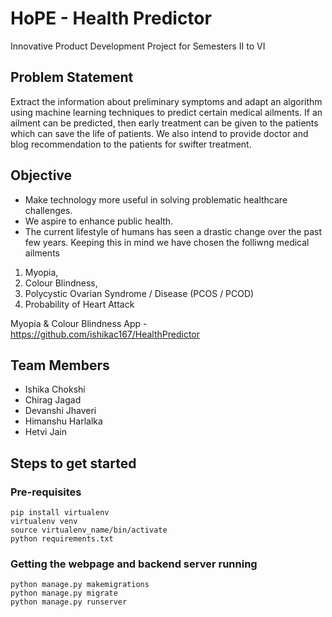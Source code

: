 # HoPE - Health Predictor
Innovative Product Development Project for Semesters II to VI

## Problem Statement
Extract the information about preliminary symptoms and adapt an algorithm using machine learning techniques to predict certain medical ailments. If an ailment can be predicted, then early treatment can be given to the patients which can save the life of patients. We also intend to provide doctor and blog recommendation to the patients for swifter treatment.

## Objective
* Make technology more useful in solving problematic healthcare challenges.
* We aspire to enhance public health.
* The current lifestyle of humans has seen a drastic change over the past few years. 
Keeping this in mind we have chosen the folliwng medical ailments
1. Myopia,
2. Colour Blindness, 
3. Polycystic Ovarian Syndrome / Disease (PCOS / PCOD) 
4. Probability of Heart Attack 

Myopia & Colour Blindness App - https://github.com/ishikac167/HealthPredictor

## Team Members
* Ishika Chokshi
* Chirag Jagad
* Devanshi Jhaveri
* Himanshu Harlalka
* Hetvi Jain

## Steps to get started

### Pre-requisites
```
pip install virtualenv
virtualenv venv
source virtualenv_name/bin/activate
python requirements.txt
```

### Getting the webpage and backend server running
```
python manage.py makemigrations
python manage.py migrate
python manage.py runserver
```

